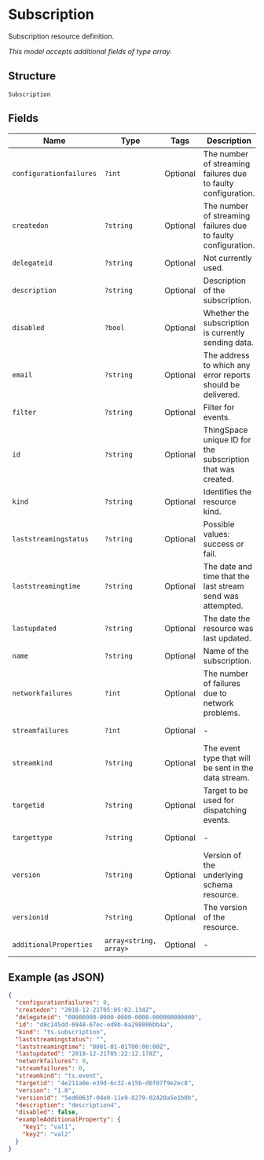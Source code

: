 
# Subscription

Subscription resource definition.

*This model accepts additional fields of type array.*

## Structure

`Subscription`

## Fields

| Name | Type | Tags | Description | Getter | Setter |
|  --- | --- | --- | --- | --- | --- |
| `configurationfailures` | `?int` | Optional | The number of streaming failures due to faulty configuration. | getConfigurationfailures(): ?int | setConfigurationfailures(?int configurationfailures): void |
| `createdon` | `?string` | Optional | The number of streaming failures due to faulty configuration. | getCreatedon(): ?string | setCreatedon(?string createdon): void |
| `delegateid` | `?string` | Optional | Not currently used. | getDelegateid(): ?string | setDelegateid(?string delegateid): void |
| `description` | `?string` | Optional | Description of the subscription. | getDescription(): ?string | setDescription(?string description): void |
| `disabled` | `?bool` | Optional | Whether the subscription is currently sending data. | getDisabled(): ?bool | setDisabled(?bool disabled): void |
| `email` | `?string` | Optional | The address to which any error reports should be delivered. | getEmail(): ?string | setEmail(?string email): void |
| `filter` | `?string` | Optional | Filter for events. | getFilter(): ?string | setFilter(?string filter): void |
| `id` | `?string` | Optional | ThingSpace unique ID for the subscription that was created. | getId(): ?string | setId(?string id): void |
| `kind` | `?string` | Optional | Identifies the resource kind. | getKind(): ?string | setKind(?string kind): void |
| `laststreamingstatus` | `?string` | Optional | Possible values: success or fail. | getLaststreamingstatus(): ?string | setLaststreamingstatus(?string laststreamingstatus): void |
| `laststreamingtime` | `?string` | Optional | The date and time that the last stream send was attempted. | getLaststreamingtime(): ?string | setLaststreamingtime(?string laststreamingtime): void |
| `lastupdated` | `?string` | Optional | The date the resource was last updated. | getLastupdated(): ?string | setLastupdated(?string lastupdated): void |
| `name` | `?string` | Optional | Name of the subscription. | getName(): ?string | setName(?string name): void |
| `networkfailures` | `?int` | Optional | The number of failures due to network problems. | getNetworkfailures(): ?int | setNetworkfailures(?int networkfailures): void |
| `streamfailures` | `?int` | Optional | - | getStreamfailures(): ?int | setStreamfailures(?int streamfailures): void |
| `streamkind` | `?string` | Optional | The event type that will be sent in the data stream. | getStreamkind(): ?string | setStreamkind(?string streamkind): void |
| `targetid` | `?string` | Optional | Target to be used for dispatching events. | getTargetid(): ?string | setTargetid(?string targetid): void |
| `targettype` | `?string` | Optional | - | getTargettype(): ?string | setTargettype(?string targettype): void |
| `version` | `?string` | Optional | Version of the underlying schema resource. | getVersion(): ?string | setVersion(?string version): void |
| `versionid` | `?string` | Optional | The version of the resource. | getVersionid(): ?string | setVersionid(?string versionid): void |
| `additionalProperties` | `array<string, array>` | Optional | - | findAdditionalProperty(string key): array | additionalProperty(string key, array value): void |

## Example (as JSON)

```json
{
  "configurationfailures": 0,
  "createdon": "2018-12-21T05:05:02.134Z",
  "delegateid": "00000000-0000-0000-0000-000000000000",
  "id": "d8c145dd-6948-67ec-ed9b-6a298806bb4a",
  "kind": "ts.subscription",
  "laststreamingstatus": "",
  "laststreamingtime": "0001-01-01T00:00:00Z",
  "lastupdated": "2018-12-21T05:22:12.178Z",
  "networkfailures": 0,
  "streamfailures": 0,
  "streamkind": "ts.event",
  "targetid": "4e211a0e-e39d-6c32-e15b-d6f07f9e2ec8",
  "version": "1.0",
  "versionid": "5ed6063f-04e0-11e9-8279-02420a5e1b0b",
  "description": "description4",
  "disabled": false,
  "exampleAdditionalProperty": {
    "key1": "val1",
    "key2": "val2"
  }
}
```

